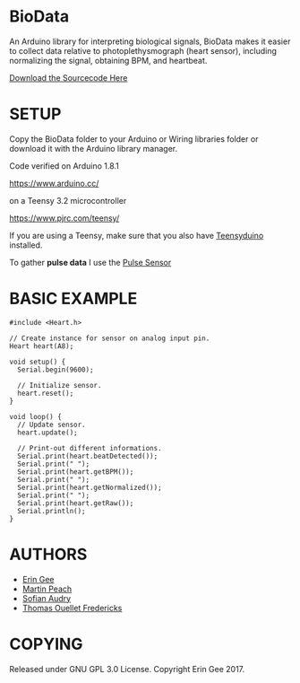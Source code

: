 # BioData
An Arduino library for interpreting biological signals, BioData makes it easier to collect data relative to photoplethysmograph (heart sensor), including normalizing the signal, obtaining BPM, and heartbeat.

[Download the Sourcecode Here](https://github.com/eringee/BioData/archive/master.zip)

# SETUP

Copy the BioData folder to your Arduino or Wiring libraries folder or download it with the Arduino library manager. 

Code verified on Arduino 1.8.1 

https://www.arduino.cc/

on a Teensy 3.2 microcontroller

https://www.pjrc.com/teensy/

If you are using a Teensy, make sure that you also have [Teensyduino](https://www.pjrc.com/teensy/td_download.html) installed.

To gather __pulse data__ I use the [Pulse Sensor](https://pulsesensor.com/)

# BASIC EXAMPLE
```
#include <Heart.h>

// Create instance for sensor on analog input pin.
Heart heart(A8);

void setup() {
  Serial.begin(9600);

  // Initialize sensor.
  heart.reset();
}

void loop() {
  // Update sensor.
  heart.update();

  // Print-out different informations.
  Serial.print(heart.beatDetected());
  Serial.print(" ");
  Serial.print(heart.getBPM());
  Serial.print(" ");
  Serial.print(heart.getNormalized());
  Serial.print(" ");
  Serial.print(heart.getRaw());
  Serial.println();
}
```
# AUTHORS

* [Erin Gee](http://www.eringee.net)
* [Martin Peach](https://puredata.info/Members/martinrp/OSCobjects)
* [Sofian Audry](https://github.com/sofian)
* [Thomas Ouellet Fredericks](https://github.com/thomasfredericks)

# COPYING
Released under GNU GPL 3.0 License.  Copyright Erin Gee 2017.
